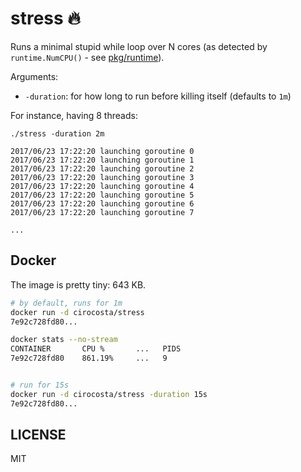 # stress 🔥

Runs a minimal stupid while loop over N cores (as detected by `runtime.NumCPU()` - see [pkg/runtime](https://golang.org/pkg/runtime/#NumCPU)).

Arguments:
- `-duration`: for how long to run before killing itself (defaults to `1m`)

For instance, having 8 threads:

```
./stress -duration 2m

2017/06/23 17:22:20 launching goroutine 0
2017/06/23 17:22:20 launching goroutine 1
2017/06/23 17:22:20 launching goroutine 2
2017/06/23 17:22:20 launching goroutine 3
2017/06/23 17:22:20 launching goroutine 4
2017/06/23 17:22:20 launching goroutine 5
2017/06/23 17:22:20 launching goroutine 6
2017/06/23 17:22:20 launching goroutine 7

...

```

## Docker

The image is pretty tiny: 643 KB.

```sh
# by default, runs for 1m
docker run -d cirocosta/stress
7e92c728fd80...

docker stats --no-stream
CONTAINER       CPU %       ...   PIDS
7e92c728fd80    861.19%     ...   9


# run for 15s
docker run -d cirocosta/stress -duration 15s
7e92c728fd80...
```

## LICENSE

MIT


